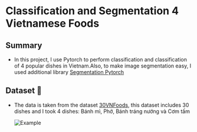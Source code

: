 # Classification and Segmentation 4 Vietnamese Foods

## Summary
- In this project, I use Pytorch to perform classification and classification of 4 popular dishes in Vietnam.Also, to make image segmentation easy, I used additional library [Segmentation Pytorch](https://github.com/qubvel/segmentation_models.pytorch)

## Dataset :egg: 
- The data is taken from the dataset [30VNFoods](https://www.kaggle.com/datasets/quandang/vietnamese-foods?fbclid=IwAR2bGtj0pe0SLybywrc5D-uS8ynXwqfDAZO6sTQ8eMLO7wcUP2wYCE4SJWw), this dataset includes 30 dishes and I took 4 dishes: Bánh mì, Phở, Bánh tráng nướng và Cơm tấm

  ![Example](https://github.com/Harly-1506/4VNfoods_Project/blob/main/images/image.png "This is a sample image.")
